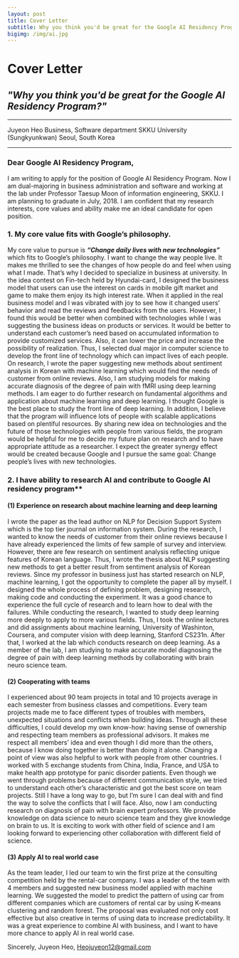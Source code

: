 ```yaml
---
layout: post
title: Cover Letter
subtitle: Why you think you'd be great for the Google AI Residency Program?
bigimg: /img/ai.jpg
---
```


# Cover Letter

## _"Why you think you'd be great for the Google AI Residency Program?"_

----------------------------------------------------------------------------------------------------
Juyeon Heo
Business, Software department 
SKKU University (Sungkyunkwan)
Seoul, South Korea

-----------------------------------------------------------------------------------------------------

### Dear Google AI Residency Program, 

I am writing to apply for the position of Google AI Residency Program. Now I am dual-majoring in business administration and software and working at the lab under Professor Taesup Moon of information engineering, SKKU. I am planning to graduate in July, 2018. I am confident that my research interests, core values and ability make me an ideal candidate for open position.

### 1.	My core value fits with Google’s philosophy.

 My core value to pursue is **_“Change daily lives with new technologies”_** which fits to Google’s philosophy.
I want to change the way people live. It makes me thrilled to see the changes of how people do and feel when using what I made. That’s why I decided to specialize in business at university. In the idea contest on Fin-tech held by Hyundai-card, I designed the business model that users can use the interest on cards in mobile gift market and game to make them enjoy its high interest rate. When it applied in the real business model and I was vibrated with joy to see how it changed users’ behavior and read the reviews and feedbacks from the users. However, I found this would be better when combined with technologies while I was suggesting the business ideas on products or services. It would be better to understand each customer’s need based on accumulated information to provide customized services. Also, it can lower the price and increase the possibility of realization. Thus, I selected dual major in computer science to develop the front line of technology which can impact lives of each people. On research, I wrote the paper suggesting new methods about sentiment analysis in Korean with machine learning which would find the needs of customer from online reviews. Also, I am studying models for making accurate diagnosis of the degree of pain with fMRI using deep learning methods. I am eager to do further research on fundamental algorithms and application about machine learning and deep learning. I thought Google is the best place to study the front line of deep learning. In addition, I believe that the program will influence lots of people with scalable applications based on plentiful resources. By sharing new idea on technologies and the future of those technologies with people from various fields, the program would be helpful for me to decide my future plan on research and to have appropriate attitude as a researcher. I expect the greater synergy effect would be created because Google and I pursue the same goal: Change people’s lives with new technologies. 

### 2.	I have ability to research AI and contribute to Google AI residency program**

#### (1)	Experience on research about machine learning and deep learning

I wrote the paper as the lead author on NLP for Decision Support System which is the top tier journal on information system. During the research, I wanted to know the needs of customer from their online reviews because I have already experienced the limits of few sample of survey and interview. However, there are few research on sentiment analysis reflecting unique features of Korean language. Thus, I wrote the thesis about NLP suggesting new methods to get a better result from sentiment analysis of Korean reviews. Since my professor in business just has started research on NLP, machine learning, I got the opportunity to complete the paper all by myself. I designed the whole process of defining problem, designing research, making code and conducting the experiment. It was a good chance to experience the full cycle of research and to learn how to deal with the failures. While conducting the research, I wanted to study deep learning more deeply to apply to  more various fields. Thus, I took the online lectures and did assignments about machine learning, University of Washinton, Coursera, and computer vision with deep learning, Stanford CS231n. After that, I worked at the lab which conducts research on deep learning. As a member of the lab, I am studying to make accurate model diagnosing the degree of pain with deep learning methods by collaborating with brain neuro science team.

#### (2)	Cooperating with teams

I experienced about 90 team projects in total and 10 projects average in each semester from business classes and competitions. Every team projects made me to face different types of troubles with members, unexpected situations and conflicts when building ideas. Through all these difficulties, I could develop my own know-how: having sense of ownership and respecting team members as professional advisors. It makes me respect all members’ idea and even though I did more than the others, because I know doing together is better than doing it alone. Changing a point of view was also helpful to work with people from other countries. I worked with 5 exchange students from China, India, France, and USA to make health app prototype for panic disorder patients. Even though we went through problems because of different communication style, we tried to understand each other’s characteristic and got the best score on team projects. Still I have a long way to go, but I’m sure I can deal with and find the way to solve the conflicts that I will face. Also, now I am conducting research on diagnosis of pain with brain expert professors. We provide knowledge on data science to neuro science team and they give knowledge on brain to us. It is exciting to work with other field of science and I am looking forward to experiencing other collaboration with different field of science.

#### (3)	Apply AI to real world case

As the team leader, I led our team to win the first prize at the consulting competition held by the rental-car company. I was a leader of the team with 4 members and suggested new business model applied with machine learning. We suggested the model to predict the pattern of using car from different companies which are customers of rental car by using K-means clustering and random forest. The proposal was evaluated not only cost effective but also creative in terms of using data to increase predictability. It was a great experience to combine AI with business, and I want to have more chance to apply AI in real world case. 

Sincerely,
Juyeon Heo,  Heojuyeon12@gmail.com


